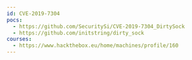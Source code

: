 ```yaml
---
id: CVE-2019-7304
pocs:
  - https://github.com/SecuritySi/CVE-2019-7304_DirtySock
  - https://github.com/initstring/dirty_sock
courses:
  - https://www.hackthebox.eu/home/machines/profile/160
---
```

